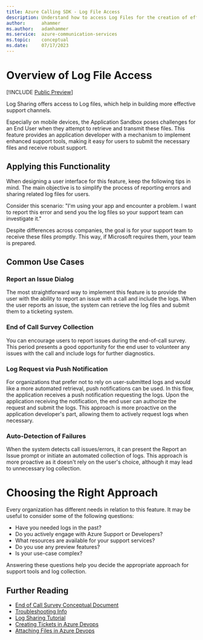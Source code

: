 ```yaml
---
title: Azure Calling SDK - Log File Access   
description: Understand how to access Log Files for the creation of effective support tools
author:      ahammer
ms.author:   adamhammer
ms.service:  azure-communication-services
ms.topic:    conceptual
ms.date:     07/17/2023
---
```


# Overview of Log File Access

[!INCLUDE [Public Preview](../../includes/public-preview-include-document.md)]

Log Sharing offers access to Log files, which help in building more effective support channels.

Especially on mobile devices, the Application Sandbox poses challenges for an End User when they attempt to retrieve and transmit these files. This feature provides an application developer with a mechanism to implement enhanced support tools, making it easy for users to submit the necessary files and receive robust support.

## Applying this Functionality

When designing a user interface for this feature, keep the following tips in mind. The main objective is to simplify the process of reporting errors and sharing related log files for users.

Consider this scenario: "I'm using your app and encounter a problem. I want to report this error and send you the log files so your support team can investigate it."

Despite differences across companies, the goal is for your support team to receive these files promptly. This way, if Microsoft requires them, your team is prepared.

## Common Use Cases

### Report an Issue Dialog

The most straightforward way to implement this feature is to provide the user with the ability to report an issue with a call and include the logs. When the user reports an issue, the system can retrieve the log files and submit them to a ticketing system.

### End of Call Survey Collection

You can encourage users to report issues during the end-of-call survey. This period presents a good opportunity for the end user to volunteer any issues with the call and include logs for further diagnostics.

### Log Request via Push Notification

For organizations that prefer not to rely on user-submitted logs and would like a more automated retrieval, push notifications can be used. In this flow, the application receives a push notification requesting the logs. Upon the application receiving the notification, the end user can authorize the request and submit the logs. This approach is more proactive on the application developer's part, allowing them to actively request logs when necessary.

### Auto-Detection of Failures

When the system detects call issues/errors, it can present the Report an Issue prompt or initiate an automated collection of logs. This approach is more proactive as it doesn't rely on the user's choice, although it may lead to unnecessary log collection.

# Choosing the Right Approach

Every organization has different needs in relation to this feature. It may be useful to consider some of the following questions: 

- Have you needed logs in the past? 
- Do you actively engage with Azure Support or Developers? 
- What resources are available for your support services? 
- Do you use any preview features?
- Is your use-case complex?

Answering these questions help you decide the appropriate approach for support tools and log collection.

## Further Reading

- [End of Call Survey Conceptual Document](../voice-video-calling/end-of-call-survey-concept.md)
- [Troubleshooting Info](../troubleshooting-info.md)
- [Log Sharing Tutorial](../../tutorials/log-sharing-tutorial.md)
- [Creating Tickets in Azure Devops](https://learn.microsoft.com/en-us/rest/api/azure/devops/wit/work-items/create?view=azure-devops-rest-7.0&tabs=HTTP)
- [Attaching Files in Azure Devops](https://learn.microsoft.com/en-us/rest/api/azure/devops/wit/attachments/create?view=azure-devops-rest-7.0&tabs=HTTP)
